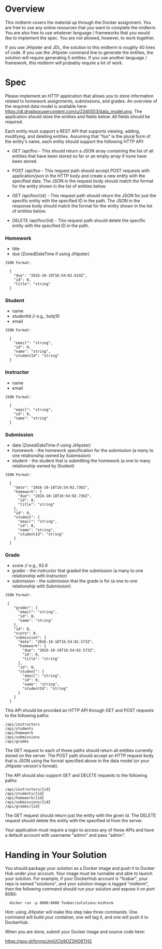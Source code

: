 # Overview

This midterm covers the material up through the Docker assignment. You
are free to use any online resources that you want to complete the midterm.
You are also free to use whatever language / frameworks that you would like
to implement the spec. You are not allowed, however, to work together.

If you use JHipster and JDL, the solution to this midterm is roughly 40
lines of code. If you use the JHipster command line to generate the
entities, the solution will require generating 5 entities. If you use
another language / framework, this midterm will probably require a lot
of work.

# Spec

Please implement an HTTP application that allows you to store information related to 
homework assignments, submissions, and grades. An overview of the required data model
is available here: https://dl.dropboxusercontent.com/u/2340553/data_model.png. The 
application should store the entities and fields below. All fields should be required.

Each entity must support a REST API that supports viewing, adding, modifying, and deleting
entities. Assuming that "foo" is the plural form of the entity's name, each entity should
support the following HTTP API:

+ GET /api/foo - This should return a JSON array containing the list of all entities that
                 have been stored so far or an empty array if none have been stored.
                 
+ POST /api/foo - This request path should accept POST requests with application/json in
                 the HTTP body and create a new entity with the specified data. The JSON
                 in the request body should match the format for the entity shown in the
                 list of entities below.
                 
+ GET /api/foo/{id} - This request path should return the JSON for just the specific entity
                 with the specified ID in the path. The JSON in the response body should match 
                 the format for the entity shown in the list of entities below.
                 
+ DELETE /api/foo/{id} - This request path should delete the specific entity with the specified 
                 ID in the path. 

### Homework 
  + title 
  + due (ZonedDateTime if using JHipster)

```
JSON Format:

  {
    "due": "2016-10-18T16:54:02.624Z",
    "id": 0,
    "title": "string"
  }
```


### Student 
  + name
  + studentId // e.g., bobj10
  + email 

```
JSON Format:

  {
    "email": "string",
    "id": 0,
    "name": "string",
    "studentId": "string"
  }
```


### Instructor 
  + name
  + email

```
JSON Format:

  {
    "email": "string",
    "id": 0,
    "name": "string"
  }
```

### Submission 
  + date (ZonedDateTime if using JHipster)
  + homework - the homework specification for the submission (a many to one relationship owned by Submission)
  + student - the student that is submitting the homework (a one to many relationship owned by Student)

```
JSON Format:

  {
    "date": "2016-10-18T16:54:02.736Z",
    "homework": {
      "due": "2016-10-18T16:54:02.736Z",
      "id": 0,
      "title": "string"
    },
    "id": 0,
    "student": {
      "email": "string",
      "id": 0,
      "name": "string",
      "studentId": "string"
    }
  }
```

### Grade 
  + score // e.g., 92.6
  + grader - the instructor that graded the submission (a many to one relationship with Instructor)
  + submission - the submission that the grade is for (a one to one relationship with Submission)

```
JSON Format:

 {
    "grader": {
      "email": "string",
      "id": 0,
      "name": "string"
    },
    "id": 0,
    "score": 0,
    "submission": {
      "date": "2016-10-18T16:54:02.573Z",
      "homework": {
        "due": "2016-10-18T16:54:02.573Z",
        "id": 0,
        "title": "string"
      },
      "id": 0,
      "student": {
        "email": "string",
        "id": 0,
        "name": "string",
        "studentId": "string"
      }
    }
  }

```



This API should be provided an HTTP API through GET and POST requests to the following paths:

```
/api/instructors 
/api/students
/api/homework
/api/submissions
/api/grades
```

The GET request to each of these paths should return all entities currently stored on the 
server. The POST path should accept an HTTP request body that is JSON using the format
specified above in the data model (or your JHipster version's format). 

The API should also support GET and DELETE requests to the following paths:

```
/api/instructors/{id}
/api/students/{id}
/api/homework/{id}
/api/submissions/{id}
/api/grades/{id}
```

The GET request should return just the entity with the given id. The DELETE request should
delete the entity with the specified id from the server.

Your application must require a login to access any of these APIs and have a default account
with username "admin" and pass "admin". 

# Handing in Your Solution

You should package your solution as a Docker image and push it to Docker Hub under your account.
Your image must be runnable and able to launch your solution. For example, if your DockerHub 
account is "foobar", your repo is named "solutions", and your solution image is tagged "midterm",
then the following command should run your solution and expose it on port 8080:

```
  docker run -p 8080:8080 foobar/solutions:midterm
``` 

Hint: using JHipster will make this step take three commands. One command will build your container,
one will tag it, and one will push it to DockerHub.

When you are done, submit your Docker image and source code here:

https://goo.gl/forms/JmiUCIz9OZ2HO6TH2





